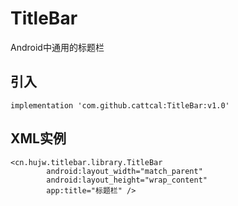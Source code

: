 # TitleBar
Android中通用的标题栏
## 引入
```
implementation 'com.github.cattcal:TitleBar:v1.0'
```
## XML实例
```
<cn.hujw.titlebar.library.TitleBar
        android:layout_width="match_parent"
        android:layout_height="wrap_content"
        app:title="标题栏" />
```
